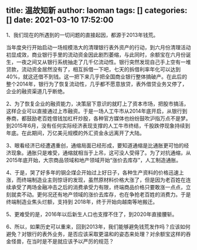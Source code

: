 title: 温故知新
author: laoman
tags: []
categories: []
date: 2021-03-10 17:52:00
---
1、我们现在的所遇到的一切问题的直接起因，都源于2013年钱荒。
<!-- more-->
当年度央行开始启动一场规模浩大的清理银行表外资产的行动，到六月份清理活动初显成效，商业银行手里的流动资金因此剧烈萎缩，与此同时，余额宝在六月份诞生，一夜之间又从银行系统抽走了几千亿流动性。银行突然发现自己手上空有一堆贷款，流动资金居然没有了，相互拆借一下吧，七天的拆借利率年化可以达到40%，就这还借不到钱。这一把下来几乎把全国商业银行整体搞破产。在此后的整个2014年，银行为了恢复流动性，几乎都不愿意放贷，表外借贷业务又停了，企业的融资渠道几乎断绝。



2、为了恢复企业的融资能力，决策层下意识的就盯上了资本市场，把股市搞活，这样企业可以直接通过上市融资。于是一场人工牛市从2014年底开启，从银行到券商，都鼓励老百姓借钱加杠杆炒股，各种官方媒体也纷纷鼓吹沪指万点不是梦。到2015年6月，没有任何实际经济表现支撑的人工牛市终结，千股跌停现象持续到年底。在此期间，万亿美元规模的外汇资金永远离开了大陆。



3、眼看经济已经遭遇重创，通缩局面已经形成，要知道通缩是比通胀更可怕的经济现象。通胀只是难受，通缩就相当于上吊，这可没人受得了。为了对抗通缩，从2015年底开始，大宗商品领域和地产领域开始“涨价去库存”，人工制造通胀。



4、于是，哭了好多年的钢企煤企开始过上好日子，各种生产资料的价格迅速上涨，而终端制造业主则惊讶的发现，虽然原材料价格大涨了，但是因为老百姓在连续承受了两场金融冲击之后的消费承受力有限，终端商品价格只要敢涨一点点，立刻就卖不动。更何况还有地产领域的涨价去库存，也在争抢老百姓的消费力。于是终端制造业焦头烂额，支持到 2018年，终于开始向越南等地搬迁。



5、更难受的是，2016年以后新生人口也支撑不住了，到2020年直接腰斩。



6、所以，如果历史可以重来，回到2013年，我们能够避免钱荒发作吗？应该如何避免？对银行的表外业务，是否应该采取更温和的姿态来处理？对余额宝这样的吞金怪兽，在当时是不是就应该予以严厉的规范？